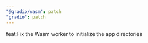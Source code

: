```yaml
---
"@gradio/wasm": patch
"gradio": patch
---
```


feat:Fix the Wasm worker to initialize the app directories
